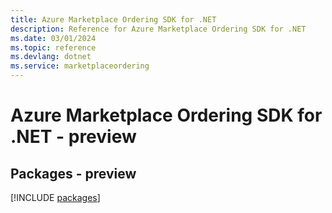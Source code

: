 ```yaml
---
title: Azure Marketplace Ordering SDK for .NET
description: Reference for Azure Marketplace Ordering SDK for .NET
ms.date: 03/01/2024
ms.topic: reference
ms.devlang: dotnet
ms.service: marketplaceordering
---
```

# Azure Marketplace Ordering SDK for .NET - preview
## Packages - preview
[!INCLUDE [packages](marketplace-ordering-index.md)]